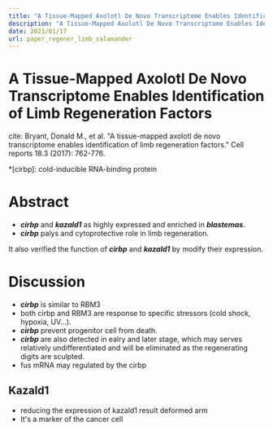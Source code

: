 ```yaml
---
title: "A Tissue-Mapped Axolotl De Novo Transcriptome Enables Identification of Limb Regeneration Factors"
description: "A Tissue-Mapped Axolotl De Novo Transcriptome Enables Identification of Limb Regeneration Factors"
date: 2021/01/17
url: paper_regener_limb_salamander
---
```


# A Tissue-Mapped Axolotl De Novo Transcriptome Enables Identification of Limb Regeneration Factors

cite: Bryant, Donald M., et al. "A tissue-mapped axolotl de novo transcriptome enables identification of limb regeneration factors." Cell reports 18.3 (2017): 762-776.

*[cirbp]: cold-inducible RNA-binding protein  



# Abstract

- ***cirbp*** and ***kazald1*** as highly expressed and enriched in ***blastemas***.
- ***cirbp*** palys and cytoprotective role in limb regeneration.

It also verified the function of ***cirbp*** and ***kazald1*** by modify their expression.


# Discussion
- ***cirbp*** is similar to RBM3
- both cirbp and RBM3 are response to specific stressors (cold shock, hypoxia, UV...).
- ***cirbp*** prevent progenitor cell from death.
- ***cirbp*** are also detected in ealry and later stage, which may serves relatively undifferentiated and will be eliminated as the regenerating digits are sculpted.
-  fus mRNA may regulated by the cirbp

## Kazald1
- reducing the expression of kazald1 result deformed arm
- It's a marker of the cancer cell
